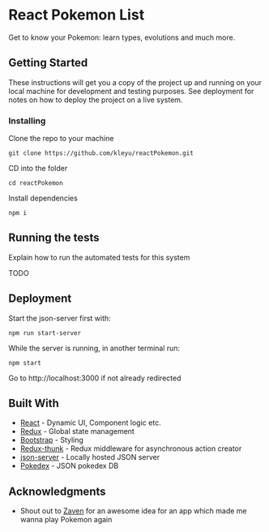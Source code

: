 # React Pokemon List

Get to know your Pokemon: learn types, evolutions and much more.

## Getting Started

These instructions will get you a copy of the project up and running on your local machine for development and testing purposes. See deployment for notes on how to deploy the project on a live system.

### Installing

Clone the repo to your machine

```
git clone https://github.com/kleyu/reactPokemon.git
```

CD into the folder

```
cd reactPokemon
```

Install dependencies

```
npm i
```

## Running the tests

Explain how to run the automated tests for this system

TODO

## Deployment

Start the json-server first with:

```
npm run start-server
```

While the server is running, in another terminal run:

```
npm start
```

Go to http://localhost:3000 if not already redirected

## Built With

- [React](https://github.com/facebook/react) - Dynamic UI, Component logic etc.
- [Redux](https://github.com/reduxjs/redux) - Global state management
- [Bootstrap](https://github.com/twbs/bootstrap) - Styling
- [Redux-thunk](https://github.com/reduxjs/redux-thunk) - Redux middleware for asynchronous action creator
- [json-server](https://github.com/typicode/json-server) - Locally hosted JSON server
- [Pokedex](https://raw.githubusercontent.com/Biuni/PokemonGO-Pokedex/master/pokedex.json) - JSON pokedex DB

## Acknowledgments

- Shout out to [Zaven](https://zaven.co/) for an awesome idea for an app which made me wanna play Pokemon again
